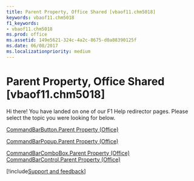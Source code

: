 ```yaml
---
title: Parent Property, Office Shared [vbaof11.chm5018]
keywords: vbaof11.chm5018
f1_keywords:
- vbaof11.chm5018
ms.prod: office
ms.assetid: 149e5621-324c-4a2c-8675-d0a88390125f
ms.date: 06/08/2017
ms.localizationpriority: medium
---
```



# Parent Property, Office Shared [vbaof11.chm5018]

Hi there! You have landed on one of our F1 Help redirector pages. Please select the topic you were looking for below.

[CommandBarButton.Parent Property (Office)](https://msdn.microsoft.com/library/1238aea6-0a4c-0af7-7fc4-6c5fd2627b78%28Office.15%29.aspx)

[CommandBarPopup.Parent Property (Office)](https://msdn.microsoft.com/library/1bb8a043-1ad2-28d2-8c48-8426ef24579e%28Office.15%29.aspx)

[CommandBarComboBox.Parent Property (Office)](https://msdn.microsoft.com/library/a4dc7231-5366-2504-f9b0-af6dd1728bfa%28Office.15%29.aspx)
[CommandBarControl.Parent Property (Office)](https://msdn.microsoft.com/library/d6727c3d-7666-2339-1271-d44e4545b97c%28Office.15%29.aspx)

[!include[Support and feedback](~/includes/feedback-boilerplate.md)]